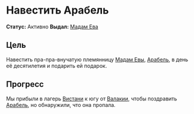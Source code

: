 # Навестить Арабель

**Статус:** Активно
**Выдал:** [Мадам Ева](../../characters/npc/madam-eva.md)

## Цель

Навестить пра-пра-внучатую племянницу [Мадам Евы](../../characters/npc/madam-eva.md), [Арабель](../../characters/npc/arabelle.md), в день её десятилетия и подарить ей подарок.

## Прогресс

Мы прибыли в лагерь [Вистани](../../factions/vistani.md) к югу от [Валакии](../../locations/vallaki.md), чтобы поздравить [Арабель](../../characters/npc/arabelle.md), но обнаружили, что она пропала.
